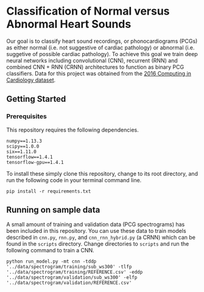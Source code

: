 # Classification of Normal versus Abnormal Heart Sounds 
Our goal is to classify heart sound recordings, or phonocardiograms (PCGs) as either normal (i.e. not suggestive of cardiac pathology) or abnormal (i.e. suggetive of possible cardiac pathology). To achieve this goal we train deep neural networks including convolutional (CNN), recurrent (RNN) and combined CNN + RNN (CRNN) architectures to function as binary PCG classifiers. Data for this project was obtained from the [2016 Computing in Cardiology dataset](https://www.physionet.org/challenge/2016/	).

## Getting Started

### Prerequisites

This repository requires the following dependencies.

```
numpy==1.13.3
scipy==1.0.0
six==1.11.0
tensorflow==1.4.1
tensorflow-gpu==1.4.1
```

To install these simply clone this repository, change to its root directory, and run the following code in your terminal command line.

```
pip install -r requirements.txt 
```

## Running on sample data

A small amount of training and validation data (PCG spectrograms) has been included in this repository. You can use these data to train models described in `cnn.py`, `rnn.py`, and `cnn_rnn_hybrid.py` (a CRNN) which can be found in the `scripts` directory. Change directories to `scripts` and run the following command to train a CNN.

```
python run_model.py -mt cnn -tddp '../data/spectrogram/training/sub_ws300' -tlfp '../data/spectrogram/training/REFERENCE.csv' -eddp '../data/spectrogram/validation/sub_ws300' -elfp '../data/spectrogram/validation/REFERENCE.csv'
```